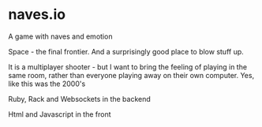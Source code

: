 # naves.io
A game with naves and emotion

Space - the final frontier. And a surprisingly good place to blow stuff up.

It is a multiplayer shooter - but I want to bring the feeling of playing in the same room, rather than everyone playing away on their own computer. Yes, like this was the 2000's

Ruby, Rack and Websockets in the backend

Html and Javascript in the front
